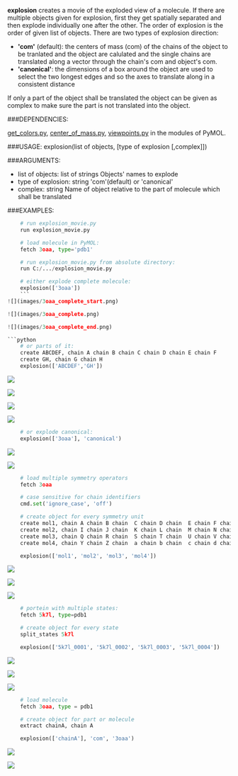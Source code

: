**explosion** creates a movie of the exploded view of a molecule.
If there are multiple objects given for explosion, first they get spatially
separated and then explode individually one after the other. The order of
explosion is the order of given list of objects.
There are two types of explosion direction:
- **'com'** (default): 	the centers of mass (com) of the chains of the object to be tranlated and the object are calulated and the single chains are translated along a vector through the chain's com and 	object's com.
- **'canonical'**:		the dimensions of a box around the object are used to select the two longest edges and so the axes to translate along in a consistent distance

If only a part of the object shall be translated the object can be given as
complex to make sure the part is not translated into the object.

###DEPENDENCIES:

[get_colors.py](https://pymolwiki.org/index.php/Get_colors),
[center_of_mass.py](https://pymolwiki.org/index.php/Center_of_mass),
[viewpoints.py](https://github.com/julianheinrich/viewpoints)
in the modules of PyMOL.

###USAGE:
explosion(list of objects, [type of explosion [,complex]])

###ARGUMENTS:
- list of objects: 	list of strings 	Objects' names to explode
- type of explosion: 	string 				'com'(default) or 'canonical'
- complex:			string				Name of object relative to the part of molecule which shall be translated


###EXAMPLES:
```python
	# run explosion_movie.py
	run explosion_movie.py
```
```python
	# load molecule in PyMOL:
	fetch 3oaa, type='pdb1'

	# run explosion_movie.py from absolute directory:
	run C:/.../explosion_movie.py

	# either explode complete molecule:
	explosion(['3oaa'])
	```
![](images/3oaa_complete_start.png)

![](images/3oaa_complete.png)

![](images/3oaa_complete_end.png)

```python
	# or parts of it:
	create ABCDEF, chain A chain B chain C chain D chain E chain F
	create GH, chain G chain H
	explosion(['ABCDEF','GH'])
```
![](images/3oaa_parts_start.png)

![](images/3oaa_parts_1.png)

![](images/3oaa_parts_2.png)

![](images/3oaa_parts_end.png)
```python
	# or explode canonical:
	explosion(['3oaa'], 'canonical')
```
![](images/3oaa_canonical_start.png)

![](images/3oaa_canonical_end.png)

```python
	# load multiple symmetry operators
	fetch 3oaa

	# case sensitive for chain identifiers
	cmd.set('ignore_case', 'off')

	# create object for every symmetry unit
	create mol1, chain A chain B chain  C chain D chain  E chain F chain G chain  H
	create mol2, chain I chain J chain  K chain L chain  M chain N chain O chain  P
	create mol3, chain Q chain R chain  S chain T chain  U chain V chain W chain  X
	create mol4, chain Y chain Z chain  a chain b chain  c chain d chain e chain  f

	explosion(['mol1', 'mol2', 'mol3', 'mol4'])
```
![](images/3oaa_multi_start.png)

![](images/3oaa_multi1.png)

![](images/3oaa_multi_end.png)

```python
	# portein with multiple states:
	fetch 5k7l, type=pdb1

	# create object for every state
	split_states 5k7l

	explosion(['5k7l_0001', '5k7l_0002', '5k7l_0003', '5k7l_0004'])
```
![](images/5k7l_start.png)

![](images/5k7l_1.png)

![](images/5k7l_end.png)

```python
	# load molecule
	fetch 3oaa, type = pdb1

	# create object for part or molecule
	extract chainA, chain A

	explosion(['chainA'], 'com', '3oaa')
```
![](images/chain_start.png)

![](images/chain_end.png)

